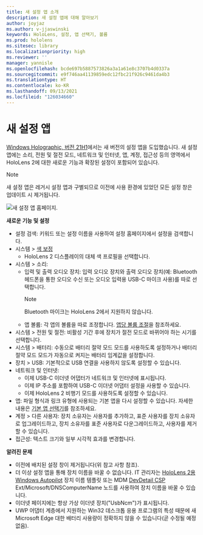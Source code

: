 ```yaml
---
title: 새 설정 앱 소개
description: 새 설정 앱에 대해 알아보기
author: joyjaz
ms.author: v-jjaswinski
keywords: HoloLens, 설정, 앱 선택기, 볼륨
ms.prod: hololens
ms.sitesec: library
ms.localizationpriority: high
ms.reviewer: ''
manager: yannisle
ms.openlocfilehash: bcde697b5887573826a3a1a61e8c3707b4d0337a
ms.sourcegitcommit: e9f746aa41139859edc12fbc21f926c9461da4b3
ms.translationtype: HT
ms.contentlocale: ko-KR
ms.lasthandoff: 09/13/2021
ms.locfileid: "126034660"
---
```

# <a name="new-settings-app"></a>새 설정 앱

[Windows Holographic, 버전 21H1](hololens-release-notes.md#windows-holographic-version-21h1)에서는 새 버전의 설정 앱을 도입했습니다. 새 설정 앱에는 소리, 전원 및 절전 모드, 네트워크 및 인터넷, 앱, 계정, 접근성 등의 영역에서 HoloLens 2에 대한 새로운 기능과 확장된 설정이 포함되어 있습니다.

> [!NOTE]
> 새 설정 앱은 레거시 설정 앱과 구별되므로 이전에 사용 환경에 있었던 모든 설정 창은 업데이트 시 제거됩니다.

![새 설정 앱 홈페이지.](images/new-settings-app.png)

**새로운 기능 및 설정**
- 설정 검색: 키워드 또는 설정 이름을 사용하여 설정 홈페이지에서 설정을 검색합니다.
- 시스템 > [색 보정](hololens2-display.md#how-to-use-display-color-calibration)
    - HoloLens 2 디스플레이의 대체 색 프로필을 선택합니다.
- 시스템 > 소리:
  - 입력 및 출력 오디오 장치: 입력 오디오 장치와 출력 오디오 장치(예: Bluetooth 헤드폰을 통한 오디오 수신 또는 오디오 입력용 USB-C 마이크 사용)를 따로 선택합니다.
    > [!NOTE]
    > Bluetooth 마이크는 HoloLens 2에서 지원하지 않습니다.
  - 앱 볼륨: 각 앱의 볼륨을 따로 조정합니다. [앱당 볼륨 조절](holographic-home.md#per-app-volume-control)을 참조하세요.
- 시스템 > 전원 및 절전: 비활성 기간 후에 장치가 절전 모드로 바뀌어야 하는 시기를 선택합니다.
- 시스템 > 배터리: 수동으로 배터리 절약 모드 모드를 사용하도록 설정하거나 배터리 절약 모드 모드가 자동으로 켜지는 배터리 임계값을 설정합니다.
- 장치 > USB: 기본적으로 USB 연결을 사용하지 않도록 설정할 수 있습니다.
- 네트워크 및 인터넷:
  - 이제 USB-C 이더넷 어댑터가 네트워크 및 인터넷에 표시됩니다.
  - 이제 IP 주소를 포함하여 USB-C 이더넷 어댑터 설정을 사용할 수 있습니다.
  - 이제 HoloLens 2 비행기 모드를 사용하도록 설정할 수 있습니다.
- 앱: 파일 형식과 링크 유형에 사용되는 기본 앱을 다시 설정할 수 있습니다. 자세한 내용은 [기본 앱 선택기](holographic-home.md#default-app-picker)를 참조하세요.
- 계정 > 다른 사용자: 장치 소유자는 사용자를 추가하고, 표준 사용자를 장치 소유자로 업그레이드하고, 장치 소유자를 표준 사용자로 다운그레이드하고, 사용자를 제거할 수 있습니다.
- 접근성: 텍스트 크기와 일부 시각적 효과를 변경합니다.

**알려진 문제**
- 이전에 배치된 설정 창이 제거됩니다(위 참고 사항 참조).
- 더 이상 설정 앱을 통해 장치 이름을 바꿀 수 없습니다. IT 관리자는 [HoloLens 2용 Windows Autopilot](hololens2-autopilot.md) 장치 이름 템플릿 또는 MDM [DevDetail CSP](/windows/client-management/mdm/devdetail-csp) Ext/Microsoft/DNSComputerName 노드를 사용하여 장치 이름을 바꿀 수 있습니다.
- 이더넷 페이지에는 항상 가상 이더넷 장치("UsbNcm")가 표시됩니다.
- UWP 어댑터 계층에서 지원하는 Win32 데스크톱 응용 프로그램의 특성 때문에 새 Microsoft Edge 대한 배터리 사용량이 정확하지 않을 수 있습니다(곧 수정될 예정 없음).

